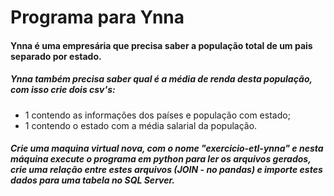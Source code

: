 # Programa para Ynna

#### Ynna é uma empresária que precisa saber a população total de um pais separado por estado.

##### Ynna também precisa saber qual é a média de renda desta população, com isso crie dois csv's:

- 1 contendo as informações dos países e população com estado;
- 1 contendo o estado com a média salarial da população.

##### Crie uma maquina virtual nova, com o nome "exercicio-etl-ynna" e nesta máquina execute o programa em python para ler os arquivos gerados, crie uma relação entre estes arquivos (JOIN - no pandas) e importe estes dados para uma tabela no SQL Server.